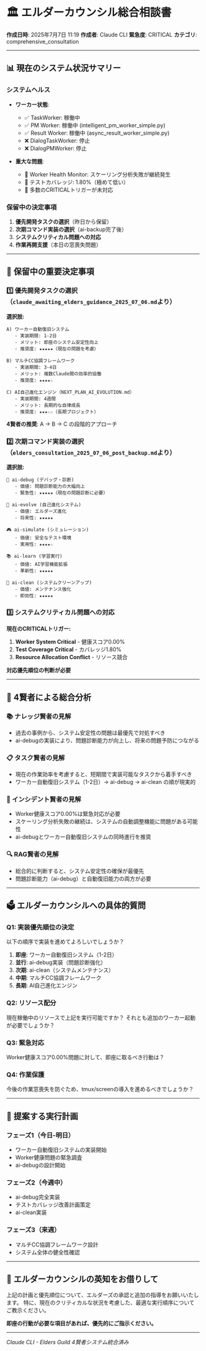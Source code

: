 # 🏛️ エルダーカウンシル総合相談書

**作成日時**: 2025年7月7日 11:19
**作成者**: Claude CLI
**緊急度**: CRITICAL
**カテゴリ**: comprehensive_consultation

---

## 📊 現在のシステム状況サマリー

### システムヘルス
- **ワーカー状態**:
  - ✅ TaskWorker: 稼働中
  - ✅ PM Worker: 稼働中 (intelligent_pm_worker_simple.py)
  - ✅ Result Worker: 稼働中 (async_result_worker_simple.py)
  - ❌ DialogTaskWorker: 停止
  - ❌ DialogPMWorker: 停止

- **重大な問題**:
  - 🚨 Worker Health Monitor: スケーリング分析失敗が継続発生
  - 🚨 テストカバレッジ: 1.80%（極めて低い）
  - 🚨 多数のCRITICALトリガーが未対応

### 保留中の決定事項
1. **優先開発タスクの選択**（昨日から保留）
2. **次期コマンド実装の選択**（ai-backup完了後）
3. **システムクリティカル問題への対応**
4. **作業再開支援**（本日の窓喪失問題）

---

## 🎯 保留中の重要決定事項

### 1️⃣ **優先開発タスクの選択**（`claude_awaiting_elders_guidance_2025_07_06.md`より）

**選択肢:**
```
A) ワーカー自動復旧システム
   - 実装期間: 1-2日
   - メリット: 即座のシステム安定性向上
   - 推奨度: ★★★★★（現在の問題を考慮）

B) マルチCC協調フレームワーク
   - 実装期間: 3-4日
   - メリット: 複数Claude間の効率的協働
   - 推奨度: ★★★★☆

C) AI自己進化エンジン（NEXT_PLAN_AI_EVOLUTION.md）
   - 実装期間: 4週間
   - メリット: 長期的な自律成長
   - 推奨度: ★★★☆☆（長期プロジェクト）
```

**4賢者の推奨**: A → B → C の段階的アプローチ

### 2️⃣ **次期コマンド実装の選択**（`elders_consultation_2025_07_06_post_backup.md`より）

**選択肢:**
```
🔬 ai-debug (デバッグ・診断)
   - 価値: 問題診断能力の大幅向上
   - 緊急性: ★★★★★（現在の問題診断に必要）

🧬 ai-evolve (自己進化システム)
   - 価値: エルダーズ進化
   - 将来性: ★★★★★

🎮 ai-simulate (シミュレーション)
   - 価値: 安全なテスト環境
   - 実用性: ★★★★☆

📚 ai-learn (学習実行)
   - 価値: AI学習機能拡張
   - 革新性: ★★★★★

🧹 ai-clean (システムクリーンアップ)
   - 価値: メンテナンス強化
   - 即効性: ★★★★★
```

### 3️⃣ **システムクリティカル問題への対応**

**現在のCRITICALトリガー:**
1. **Worker System Critical** - 健康スコア0.00%
2. **Test Coverage Critical** - カバレッジ1.80%
3. **Resource Allocation Conflict** - リソース競合

**対応優先順位の判断が必要**

---

## 🧠 4賢者による総合分析

### 📚 ナレッジ賢者の見解
- 過去の事例から、システム安定性の問題は最優先で対処すべき
- ai-debugの実装により、問題診断能力が向上し、将来の問題予防につながる

### 📋 タスク賢者の見解
- 現在の作業効率を考慮すると、短期間で実装可能なタスクから着手すべき
- ワーカー自動復旧システム（1-2日）→ ai-debug → ai-clean の順が現実的

### 🚨 インシデント賢者の見解
- Worker健康スコア0.00%は緊急対応が必要
- スケーリング分析失敗の継続は、システムの自動調整機能に問題がある可能性
- ai-debugとワーカー自動復旧システムの同時進行を推奨

### 🔍 RAG賢者の見解
- 総合的に判断すると、システム安定性の確保が最優先
- 問題診断能力（ai-debug）と自動復旧能力の両方が必要

---

## 🗳️ エルダーカウンシルへの具体的質問

### Q1: 実装優先順位の決定
以下の順序で実装を進めてよろしいでしょうか？
1. **即座**: ワーカー自動復旧システム（1-2日）
2. **並行**: ai-debug実装（問題診断強化）
3. **次期**: ai-clean（システムメンテナンス）
4. **中期**: マルチCC協調フレームワーク
5. **長期**: AI自己進化エンジン

### Q2: リソース配分
現在稼働中のリソースで上記を実行可能ですか？
それとも追加のワーカー起動が必要でしょうか？

### Q3: 緊急対応
Worker健康スコア0.00%問題に対して、即座に取るべき行動は？

### Q4: 作業保護
今後の作業窓喪失を防ぐため、tmux/screenの導入を進めるべきでしょうか？

---

## 📅 提案する実行計画

### フェーズ1（今日-明日）
- ワーカー自動復旧システムの実装開始
- Worker健康問題の緊急調査
- ai-debugの設計開始

### フェーズ2（今週中）
- ai-debug完全実装
- テストカバレッジ改善計画策定
- ai-clean実装

### フェーズ3（来週）
- マルチCC協調フレームワーク設計
- システム全体の健全性確認

---

## 🙏 エルダーカウンシルの英知をお借りして

上記の計画と優先順位について、エルダーズの承認と追加の指導をお願いいたします。
特に、現在のクリティカルな状況を考慮した、最適な実行順序についてご教示ください。

**即座の行動が必要な項目があれば、優先的にご指示ください。**

---

*Claude CLI - Elders Guild 4賢者システム統合済み*